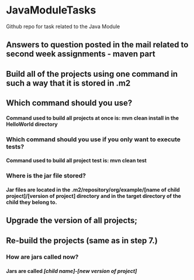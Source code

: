 # JavaModuleTasks
Github repo for task related to the Java Module

## Answers to question posted in the mail related to second week assignments - maven part


## Build all of the projects using one command in such a way that it is stored in .m2

  ## Which command should you use?
  
  #### **Command used to build all projects at once is: mvn clean install in the HelloWorld directory**
    
  ### Which command should you use if you only want to execute tests?
  
  #### **Command used to build all project test is: mvn clean test**
    
  ###	Where is the jar file stored?
  
  #### **Jar files are located in the .m2/repository/org/example/[name of child project]/[version of project] directory and in the target directory of the child they belong to.**

## Upgrade the version of all projects;
## Re-build the projects (same as in step 7.)

  ### How are jars called now?

  #### Jars are called **_[child name]_-_[new version of project]_**

    

  
  

